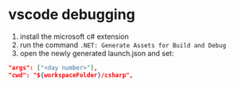 # vscode debugging

1. install the microsoft c# extension
2. run the command `.NET: Generate Assets for Build and Debug `
3. open the newly generated launch.json and set:

```json
"args": ["<day number>"],
"cwd": "${workspaceFolder}/csharp",
```
